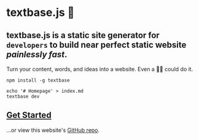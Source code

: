 # textbase.js 🧬

## textbase.js is a static site generator for `developers` to build near perfect static website _painlessly fast_.

Turn your content, words, and ideas into a website. Even a 👶🏼 could do it.

```
npm install -g textbase
```

```
echo '# Homepage' > index.md
textbase dev
```

## [Get Started](http://textbase.xyz/docs)

...or view this website's [GitHub repo](https://github.com/al5ina5/textbase).
